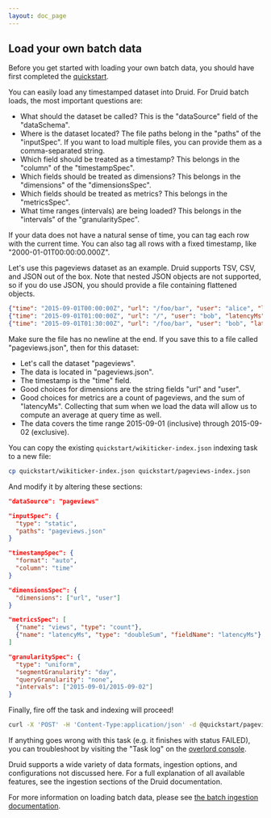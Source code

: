 ```yaml
---
layout: doc_page
---
```


## Load your own batch data

Before you get started with loading your own batch data, you should have first completed the [quickstart](quickstart.html).

You can easily load any timestamped dataset into Druid. For Druid batch loads, the most important 
questions are:

  * What should the dataset be called? This is the "dataSource" field of the "dataSchema".
  * Where is the dataset located? The file paths belong in the "paths" of the "inputSpec". If you
want to load multiple files, you can provide them as a comma-separated string.
  * Which field should be treated as a timestamp? This belongs in the "column" of the "timestampSpec".
  * Which fields should be treated as dimensions? This belongs in the "dimensions" of the "dimensionsSpec".
  * Which fields should be treated as metrics? This belongs in the "metricsSpec".
  * What time ranges (intervals) are being loaded? This belongs in the "intervals" of the "granularitySpec".

<div class="note-info">
If your data does not have a natural sense of time, you can tag each row with the current time. 
You can also tag all rows with a fixed timestamp, like "2000-01-01T00:00:00.000Z".
</div>

Let's use this pageviews dataset as an example. Druid supports TSV, CSV, and JSON out of the box. 
Note that nested JSON objects are not supported, so if you do use JSON, you should provide a file 
containing flattened objects.

```json
{"time": "2015-09-01T00:00:00Z", "url": "/foo/bar", "user": "alice", "latencyMs": 32}
{"time": "2015-09-01T01:00:00Z", "url": "/", "user": "bob", "latencyMs": 11}
{"time": "2015-09-01T01:30:00Z", "url": "/foo/bar", "user": "bob", "latencyMs": 45}
```

Make sure the file has no newline at the end. If you save this to a file called "pageviews.json", then for this dataset:

  * Let's call the dataset "pageviews".
  * The data is located in "pageviews.json".
  * The timestamp is the "time" field.
  * Good choices for dimensions are the string fields "url" and "user".
  * Good choices for metrics are a count of pageviews, and the sum of "latencyMs". Collecting that 
sum when we load the data will allow us to compute an average at query time as well.
  * The data covers the time range 2015-09-01 (inclusive) through 2015-09-02 (exclusive).

You can copy the existing `quickstart/wikiticker-index.json` indexing task to a new file:

```bash
cp quickstart/wikiticker-index.json quickstart/pageviews-index.json
```

And modify it by altering these sections:

```json
"dataSource": "pageviews"
```

```json
"inputSpec": {
  "type": "static",
  "paths": "pageviews.json"
}
```

```json
"timestampSpec": {
  "format": "auto",
  "column": "time"
}
```

```json
"dimensionsSpec": {
  "dimensions": ["url", "user"]
}
```

```json
"metricsSpec": [
  {"name": "views", "type": "count"},
  {"name": "latencyMs", "type": "doubleSum", "fieldName": "latencyMs"}
]
```

```json
"granularitySpec": {
  "type": "uniform",
  "segmentGranularity": "day",
  "queryGranularity": "none",
  "intervals": ["2015-09-01/2015-09-02"]
}
```

Finally, fire off the task and indexing will proceed!

```bash
curl -X 'POST' -H 'Content-Type:application/json' -d @quickstart/pageviews-index.json localhost:8090/druid/indexer/v1/task
```

If anything goes wrong with this task (e.g. it finishes with status FAILED), you can troubleshoot 
by visiting the "Task log" on the [overlord console](http://localhost:8090/console.html).

<div class="note-info">
Druid supports a wide variety of data formats, ingestion options, and configurations not 
discussed here. For a full explanation of all available features, see the ingestion sections of the Druid 
documentation.
</div>

For more information on loading batch data, please see [the batch ingestion documentation](../ingestion/batch-ingestion.html).
